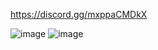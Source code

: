 https://discord.gg/mxppaCMDkX

![image](https://user-images.githubusercontent.com/54288899/230917571-737e9aac-4112-461f-b27e-e58d1a2eca0f.png)
![image](https://user-images.githubusercontent.com/54288899/230917751-033a45ae-2c48-428f-90d8-d48f32a4db19.png)

